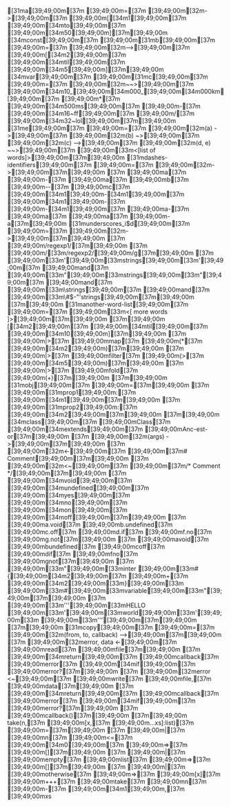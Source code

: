 [31ma[39;49;00m[37m [39;49;00m=[37m [39;49;00m[32m->[39;49;00m[37m [39;49;00m[[34m1[39;49;00m[37m [39;49;00m[34mto[39;49;00m[37m [39;49;00m[34m50[39;49;00m][37m[39;49;00m
[34mconst[39;49;00m[37m [39;49;00m[31mb[39;49;00m[37m [39;49;00m=[37m [39;49;00m[32m-->[39;49;00m[37m [39;49;00m[[34m2[39;49;00m[37m [39;49;00m[34mtil[39;49;00m[37m [39;49;00m[34m5[39;49;00m][37m[39;49;00m
[34mvar[39;49;00m[37m [39;49;00m[31mc[39;49;00m[37m [39;49;00m=[37m [39;49;00m[32m~~>[39;49;00m[37m [39;49;00m[34m10_[39;49;00m[34m000_[39;49;00m[34m000km[39;49;00m[37m [39;49;00m*[37m [39;49;00m[34m500ms[39;49;00m[37m [39;49;00m-[37m [39;49;00m[34m16~ff[39;49;00m[37m [39;49;00m/[37m [39;49;00m[34m32~lol[39;49;00m[37m[39;49;00m
[31me[39;49;00m[37m [39;49;00m=[37m [39;49;00m[32m(a) ->[39;49;00m[37m [39;49;00m[32m(b) ~>[39;49;00m[37m [39;49;00m[32m(c) -->[39;49;00m[37m [39;49;00m[32m(d, e) ~~>[39;49;00m[37m [39;49;00m[33m<[list of words]>[39;49;00m[37m[39;49;00m
[31mdashes-identifiers[39;49;00m[37m [39;49;00m=[37m [39;49;00m[32m->[39;49;00m[37m[39;49;00m
[37m  [39;49;00ma[37m [39;49;00m-[37m [39;49;00ma[37m [39;49;00mb[37m [39;49;00m--[37m [39;49;00mc[37m [39;49;00m[34m1[39;49;00m-[34m1[39;49;00m[37m [39;49;00m[34m1[39;49;00m-[37m [39;49;00m-[34m1[39;49;00m[37m [39;49;00ma-[37m [39;49;00ma[37m [39;49;00ma[37m [39;49;00m-a[37m[39;49;00m
[31munderscores_i$d[39;49;00m[37m [39;49;00m=[37m [39;49;00m[32m->[39;49;00m[37m[39;49;00m
[37m  [39;49;00m/regexp1/[37m[39;49;00m
[37m  [39;49;00m/[33m/regexp2/[39;49;00m/g[37m[39;49;00m
[37m  [39;49;00m[33m'[39;49;00m[33mstrings[39;49;00m[33m'[39;49;00m[37m [39;49;00mand[37m [39;49;00m[33m"[39;49;00m[33mstrings[39;49;00m[33m"[39;49;00m[37m [39;49;00mand[37m [39;49;00m[33m\strings[39;49;00m[37m [39;49;00mand[37m [39;49;00m[33m\#$-"\'strings[39;49;00m[37m[39;49;00m
[37m[39;49;00m
[31manother-word-list[39;49;00m[37m [39;49;00m=[37m [39;49;00m[33m<[ more words ]>[39;49;00m[37m[39;49;00m
[37m[39;49;00m
[[34m2[39;49;00m[37m [39;49;00m[34mtil[39;49;00m[37m [39;49;00m[34m10[39;49;00m][37m[39;49;00m
[37m  [39;49;00m|>[37m [39;49;00mmap[37m [39;49;00m(*[37m [39;49;00m[34m2[39;49;00m)[37m[39;49;00m
[37m  [39;49;00m|>[37m [39;49;00mfilter[37m [39;49;00m(>[37m [39;49;00m[34m5[39;49;00m)[37m[39;49;00m
[37m  [39;49;00m|>[37m [39;49;00mfold[37m [39;49;00m(+)[37m[39;49;00m
[37m[39;49;00m
[31mobj[39;49;00m[37m [39;49;00m=[37m[39;49;00m
[37m  [39;49;00m[31mprop1[39;49;00m:[37m [39;49;00m[34m1[39;49;00m[37m[39;49;00m
[37m  [39;49;00m[31mprop2[39;49;00m:[37m [39;49;00m[34m2[39;49;00m[37m[39;49;00m
[37m[39;49;00m
[34mclass[39;49;00m[37m [39;49;00mClass[37m [39;49;00m[34mextends[39;49;00m[37m [39;49;00mAnc-est-or[37m[39;49;00m
[37m  [39;49;00m[32m(args) ->[39;49;00m[37m[39;49;00m
[37m    [39;49;00m[32m<-[39;49;00m[37m [39;49;00m[37m# Comment[39;49;00m[37m[39;49;00m
[37m    [39;49;00m[32m<~[39;49;00m[37m [39;49;00m[37m/* Comment */[39;49;00m[37m[39;49;00m
[37m    [39;49;00m[34mvoid[39;49;00m[37m [39;49;00m[34mundefined[39;49;00m[37m [39;49;00m[34myes[39;49;00m[37m [39;49;00m[34mno[39;49;00m[37m [39;49;00m[34mon[39;49;00m[37m [39;49;00m[34moff[39;49;00m[37m[39;49;00m
[37m    [39;49;00ma.void[37m [39;49;00mb.undefined[37m [39;49;00mc.off[37m [39;49;00md.if[37m [39;49;00mf.no[37m [39;49;00mg.not[37m[39;49;00m
[37m    [39;49;00mavoid[37m [39;49;00mbundefined[37m [39;49;00mcoff[37m [39;49;00mdif[37m [39;49;00mfno[37m [39;49;00mgnot[37m[39;49;00m
[37m    [39;49;00m[33m"[39;49;00m[33minter [39;49;00m[33m#{[39;49;00m[34m2[39;49;00m[37m [39;49;00m+[37m [39;49;00m[34m2[39;49;00m[33m}[39;49;00m[33m [39;49;00m[33m#[39;49;00m[33mvariable[39;49;00m[33m"[39;49;00m[37m[39;49;00m
[37m    [39;49;00m[33m'''[39;49;00m[33mHELLO [39;49;00m[33m'[39;49;00m[33mworld[39;49;00m[33m'[39;49;00m[33m [39;49;00m[33m'''[39;49;00m[37m[39;49;00m
[37m[39;49;00m
[31mcopy[39;49;00m[37m [39;49;00m=[37m [39;49;00m[32m(from, to, callback) -->[39;49;00m[37m[39;49;00m
[37m  [39;49;00m[32merror, data <-[39;49;00m[37m [39;49;00mread[37m [39;49;00mfile[37m[39;49;00m
[37m  [39;49;00m[34mreturn[39;49;00m[37m [39;49;00mcallback[37m [39;49;00merror[37m [39;49;00m[34mif[39;49;00m[37m [39;49;00merror?[37m[39;49;00m
[37m  [39;49;00m[32merror <~[39;49;00m[37m [39;49;00mwrite[37m [39;49;00mfile,[37m [39;49;00mdata[37m[39;49;00m
[37m  [39;49;00m[34mreturn[39;49;00m[37m [39;49;00mcallback[37m [39;49;00merror[37m [39;49;00m[34mif[39;49;00m[37m [39;49;00merror?[37m[39;49;00m
[37m  [39;49;00mcallback()[37m[39;49;00m
[37m[39;49;00m
take(n,[37m [39;49;00m[x,[37m [39;49;00m...xs]:list)[37m [39;49;00m=[37m[39;49;00m
[37m  [39;49;00m|[37m [39;49;00mn[37m [39;49;00m<=[37m [39;49;00m[34m0[39;49;00m[37m     [39;49;00m=>[37m [39;49;00m[][37m[39;49;00m
[37m  [39;49;00m|[37m [39;49;00mempty[37m [39;49;00mlist[37m [39;49;00m=>[37m [39;49;00m[][37m[39;49;00m
[37m  [39;49;00m|[37m [39;49;00motherwise[37m  [39;49;00m=>[37m [39;49;00m[x][37m [39;49;00m+++[37m [39;49;00mtake[37m [39;49;00mn[37m [39;49;00m-[37m [39;49;00m[34m1[39;49;00m,[37m [39;49;00mxs
